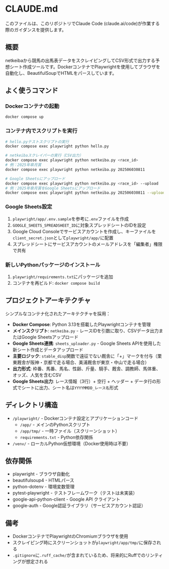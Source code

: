# CLAUDE.md

このファイルは、このリポジトリでClaude Code (claude.ai/code)が作業する際のガイダンスを提供します。

## 概要

netkeibaから競馬の出馬表データをスクレイピングしてCSV形式で出力する予想シート作成ツールです。DockerコンテナでPlaywrightを使用してブラウザを自動化し、BeautifulSoupでHTMLをパースしています。

## よく使うコマンド

### Dockerコンテナの起動
```bash
docker compose up
```

### コンテナ内でスクリプトを実行
```bash
# hello.pyテストスクリプトの実行
docker compose exec playwright python hello.py

# netkeibaスクレイパーの実行（CSV出力）
docker compose exec playwright python netkeiba.py <race_id>
# 例：2025年皐月賞
docker compose exec playwright python netkeiba.py 202506030811

# Google Sheetsにアップロード
docker compose exec playwright python netkeiba.py <race_id> --upload
# 例：2025年皐月賞をGoogle Sheetsにアップロード
docker compose exec playwright python netkeiba.py 202506030811 --upload
```

### Google Sheets設定
1. `playwright/app/.env.sample`を参考に`.env`ファイルを作成
2. `GOOGLE_SHEETS_SPREADSHEET_ID`に対象スプレッドシートのIDを設定
3. Google Cloud Consoleでサービスアカウントを作成し、キーファイルを`client_secret.json`として`playwright/app/`に配置
4. スプレッドシートにサービスアカウントのメールアドレスを「編集者」権限で共有

### 新しいPythonパッケージのインストール
1. `playwright/requirements.txt`にパッケージを追加
2. コンテナを再ビルド: `docker compose build`

## プロジェクトアーキテクチャ

シンプルなコンテナ化されたアーキテクチャを採用：

- **Docker Compose**: Python 3.13を搭載したPlaywrightコンテナを管理
- **メインスクリプト**: `netkeiba.py` - レースIDを引数に取り、CSVデータ出力またはGoogle Sheetsアップロード
- **Google Sheets連携**: `sheets_uploader.py` - Google Sheets APIを使用した新シート作成とデータアップロード
- **主要ロジック**: `stable_disp`関数で遠征でない厩舎に「+」マークを付与（栗東厩舎が阪神・京都で走る場合、美浦厩舎が東京・中山で走る場合）
- **出力形式**: 枠番、馬番、馬名、性齢、斤量、騎手、厩舎、調教師、馬体重、オッズ、人気を含むCSV
- **Google Sheets出力**: レース情報（3行）+ 空行 + ヘッダー + データ行の形式でシートに出力、シート名は`YYYYMMDD_レース名`形式

## ディレクトリ構造

- `/playwright/` - Dockerコンテナ設定とアプリケーションコード
  - `/app/` - メインのPythonスクリプト
  - `/app/tmp/` - 一時ファイル（スクリーンショット）
  - `requirements.txt` - Python依存関係
- `/venv/` - ローカルPython仮想環境（Docker使用時は不要）

## 依存関係

- playwright - ブラウザ自動化
- beautifulsoup4 - HTMLパース
- python-dotenv - 環境変数管理
- pytest-playwright - テストフレームワーク（テストは未実装）
- google-api-python-client - Google API クライアント
- google-auth - Google認証ライブラリ（サービスアカウント認証）

## 備考

- DockerコンテナでPlaywrightのChromiumブラウザを使用
- スクレイピング時にスクリーンショットが`playwright/app/tmp/`に保存される
- `.gitignore`に`.ruff_cache/`が含まれているため、将来的にRuffでのリンティングが想定される
